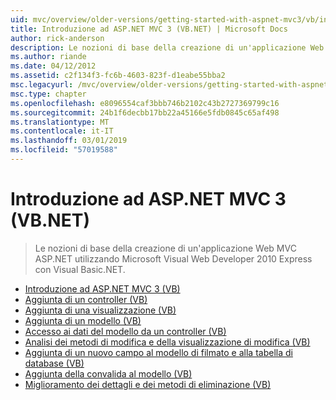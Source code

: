 ```yaml
---
uid: mvc/overview/older-versions/getting-started-with-aspnet-mvc3/vb/index
title: Introduzione ad ASP.NET MVC 3 (VB.NET) | Microsoft Docs
author: rick-anderson
description: Le nozioni di base della creazione di un'applicazione Web MVC ASP.NET utilizzando Microsoft Visual Web Developer 2010 Express con Visual Basic.NET.
ms.author: riande
ms.date: 04/12/2012
ms.assetid: c2f134f3-fc6b-4603-823f-d1eabe55bba2
msc.legacyurl: /mvc/overview/older-versions/getting-started-with-aspnet-mvc3/vb
msc.type: chapter
ms.openlocfilehash: e8096554caf3bbb746b2102c43b2727369799c16
ms.sourcegitcommit: 24b1f6decbb17bb22a45166e5fdb0845c65af498
ms.translationtype: MT
ms.contentlocale: it-IT
ms.lasthandoff: 03/01/2019
ms.locfileid: "57019588"
---
```

<a name="getting-started-with-aspnet-mvc-3-vbnet"></a>Introduzione ad ASP.NET MVC 3 (VB.NET)
====================
> Le nozioni di base della creazione di un'applicazione Web MVC ASP.NET utilizzando Microsoft Visual Web Developer 2010 Express con Visual Basic.NET.


- [Introduzione ad ASP.NET MVC 3 (VB)](intro-to-aspnet-mvc-3.md)
- [Aggiunta di un controller (VB)](adding-a-controller.md)
- [Aggiunta di una visualizzazione (VB)](adding-a-view.md)
- [Aggiunta di un modello (VB)](adding-a-model.md)
- [Accesso ai dati del modello da un controller (VB)](accessing-your-models-data-from-a-controller.md)
- [Analisi dei metodi di modifica e della visualizzazione di modifica (VB)](examining-the-edit-methods-and-edit-view.md)
- [Aggiunta di un nuovo campo al modello di filmato e alla tabella di database (VB)](adding-a-new-field.md)
- [Aggiunta della convalida al modello (VB)](adding-validation-to-the-model.md)
- [Miglioramento dei dettagli e dei metodi di eliminazione (VB)](improving-the-details-and-delete-methods.md)
